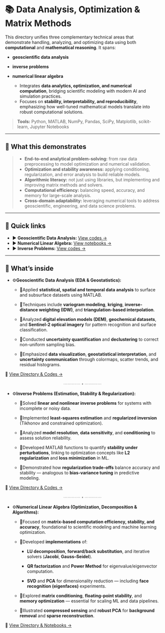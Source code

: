 # 📚 Data Analysis, Optimization & Matrix Methods  

This directory unifies three complementary technical areas that demonstrate handling, analyzing, and optimizing data using both **computational** and **mathematical reasoning**. It spans:
- **geoscientific data analysis**
- **inverse problems**
- **numerical linear algebra**

  - Integrates **data analytics, optimization, and numerical computation**, bridging scientific modeling with modern AI and simulation practices.  
  - Focuses on **stability, interpretability, and reproducibility**, emphasizing how well-tuned mathematical models translate into robust computational solutions.  
 

> **Tools:** Python, MATLAB, NumPy, Pandas, SciPy, Matplotlib, scikit-learn, Jupyter Notebooks  

---

## 🔎 What this demonstrates
> - **End-to-end analytical problem-solving:** from raw data preprocessing to model optimization and numerical validation.  
> - **Optimization and stability awareness:** applying conditioning, regularization, and error analysis to build reliable models.  
> - **Algorithmic literacy:** not just using libraries, but implementing and improving matrix methods and solvers.  
> - **Computational efficiency:** balancing speed, accuracy, and memory for large-scale analysis.  
> - **Cross-domain adaptability:** leveraging numerical tools to address geoscientific, engineering, and data science problems.

---

## 🔎 Quick links
- ▶️ **Geoscientific Data Analysis:** [View codes →](./Geoscientific-Data-Analysis)  
- ▶️ **Numerical Linear Algebra:** [View notebooks →](./Numerical-Linear-Algebra)
- ▶️ **Inverse Problems:** [View codes →](./Inverse-Problems)

---

## 🚀 What’s inside

- ⚙️**Geoscientific Data Analysis (EDA & Geostatistics):**  
  - 🧩Applied **statistical, spatial and temporal data analysis** to surface and subsurface datasets using MATLAB.  
  
  - 🧩Techniques include **variogram modeling**, **kriging**, **inverse-distance weighting (IDW)**, and **triangulation-based interpolation**.  
  
  - 🧩Analyzed **digital elevation models (DEM)**, **geochemical datasets**, and **Sentinel-2 optical imagery** for pattern recognition and surface classification.  
  - 🧩Conducted **uncertainty quantification** and **declustering** to correct non-uniform sampling bias.  
  
  - 🧩Emphasized **data visualization**, **geostatistical interpretation**, and **uncertainty communication** through colormaps, scatter trends, and residual histograms.  
  
 🔗 [View Directory & Codes →](./Geoscientific-Data-Analysis)

 <div align="center"><span style="color:#888;">⋯⋯⋯⋯ ⬩ ⋯⋯⋯⋯</span></div>

- ⚙️**Inverse Problems (Estimation, Stability & Regularization):**  
  - 🧩Solved **linear and nonlinear inverse problems** for systems with incomplete or noisy data.
  
  - 🧩Implemented **least-squares estimation** and **regularized inversion** (Tikhonov and constrained optimization).
  
  - 🧩Analyzed **model resolution**, **data sensitivity**, and **conditioning** to assess solution reliability.
  
  - 🧩Developed MATLAB functions to quantify **stability under perturbations**, linking to optimization concepts like **L2 regularization** and **loss minimization** in ML.  
  - 🧩Demonstrated how **regularization trade-offs** balance accuracy and stability — analogous to **bias-variance tuning** in predictive modeling.  
  
🔗 [View Directory & Codes →](./Inverse-Problems)


<div align="center"><span style="color:#888;">⋯⋯⋯⋯ ⬩ ⋯⋯⋯⋯</span></div>


- ⚙️**Numerical Linear Algebra (Optimization, Decomposition & Algorithms):** 

  - 🧩Focused on **matrix-based computation efficiency, stability, and accuracy**, foundational to scientific modeling and machine learning optimization.
  
  - 🧩Developed **implementations** of:  
    - **LU decomposition**, **forward/back substitution**, and iterative solvers (**Jacobi**, **Gauss–Seidel**). 
    
    - **QR factorization** and **Power Method** for eigenvalue/eigenvector computation.
    
    - **SVD** and **PCA** for dimensionality reduction — including **face recognition (eigenfaces)** experiments.
      
  - 🧩Explored **matrix conditioning**, **floating-point stability**, and **memory optimization** — essential for scaling ML and data pipelines.
  
  - 🧩Illustrated **compressed sensing** and **robust PCA** for **background removal** and **sparse reconstruction**.
  
🔗 [View Directory & Notebooks →](./Numerical-Linear-Algebra)




